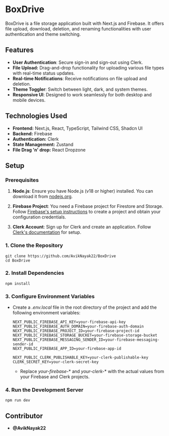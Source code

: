 # BoxDrive

BoxDrive is a file storage application built with Next.js and Firebase. It offers file upload, download, deletion, and renaming functionalities with user authentication and theme switching.

## Features

- **User Authentication**: Secure sign-in and sign-out using Clerk.
- **File Upload:** Drag-and-drop functionality for uploading various file types with real-time status updates.
- **Real-time Notifications**: Receive notifications on file upload and deletion.
- **Theme Toggler**: Switch between light, dark, and system themes.
- **Responsive UI**: Designed to work seamlessly for both desktop and mobile devices.

## Technologies Used

- **Frontend:** Next.js, React, TypeScript, Tailwind CSS,  Shadcn UI
- **Backend:** Firebase 
- **Authentication:** Clerk
- **State Management:** Zustand
- **File Drag 'n' drop:** React Dropzone

## Setup

### Prerequisites

1. **Node.js**: Ensure you have Node.js (v18 or higher) installed. You can download it from [nodejs.org](https://nodejs.org/).

2. **Firebase Project**: You need a Firebase project for Firestore and Storage. Follow [Firebase's setup instructions](https://firebase.google.com/docs/web/setup) to create a project and obtain your configuration credentials.

3. **Clerk Account**: Sign up for Clerk and create an application. Follow [Clerk's documentation](https://clerk.dev/docs/quickstarts/nextjs) for setup.
   
### 1. Clone the Repository

```
git clone https://github.com/AvikNayak22/BoxDrive
cd BoxDrive
```

### 2. Install Dependencies

```
npm install
```

### 3. Configure Environment Variables

   - Create a *.env.local* file in the root directory of the project and add the following environment variables:

     ```
     NEXT_PUBLIC_FIREBASE_API_KEY=your-firebase-api-key
     NEXT_PUBLIC_FIREBASE_AUTH_DOMAIN=your-firebase-auth-domain
     NEXT_PUBLIC_FIREBASE_PROJECT_ID=your-firebase-project-id
     NEXT_PUBLIC_FIREBASE_STORAGE_BUCKET=your-firebase-storage-bucket
     NEXT_PUBLIC_FIREBASE_MESSAGING_SENDER_ID=your-firebase-messaging-sender-id
     NEXT_PUBLIC_FIREBASE_APP_ID=your-firebase-app-id
     ```

     ```
     NEXT_PUBLIC_CLERK_PUBLISHABLE_KEY=your-clerk-publishable-key
     CLERK_SECRET_KEY=your-clerk-secret-key
     ```
     - Replace *your-firebase-** and *your-clerk-** with the actual values from your Firebase and Clerk projects.

 
 ### 4. Run the Development Server
 ```
 npm run dev
 ```

## Contributor
- **@AvikNayak22** 
      
